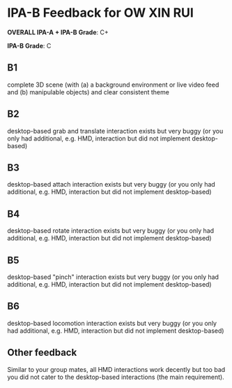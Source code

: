 # IPA-B Feedback for OW XIN RUI
                                        
**OVERALL IPA-A + IPA-B Grade**: C+

**IPA-B Grade**: C
                                        
## B1
complete 3D scene (with (a) a background environment or live video feed and (b) manipulable objects) and clear consistent theme
                                        
## B2
desktop-based grab and translate interaction exists but very buggy (or you only had additional, e.g. HMD, interaction but did not implement desktop-based)
                                        
## B3
desktop-based attach interaction exists but very buggy (or you only had additional, e.g. HMD, interaction but did not implement desktop-based)
                                        
## B4
desktop-based rotate interaction exists but very buggy (or you only had additional, e.g. HMD, interaction but did not implement desktop-based)
                                        
## B5
desktop-based "pinch" interaction exists but very buggy (or you only had additional, e.g. HMD, interaction but did not implement desktop-based)
                                        
## B6
desktop-based locomotion interaction exists but very buggy (or you only had additional, e.g. HMD, interaction but did not implement desktop-based)
                                        
## Other feedback
Similar to your group mates, all HMD interactions work decently but too bad you did not cater to the desktop-based interactions (the main requirement).